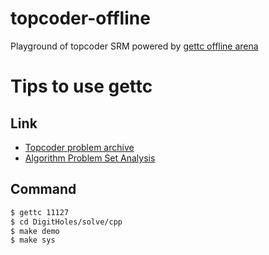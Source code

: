 # topcoder-offline
Playground of topcoder SRM powered by [gettc offline arena](https://github.com/seri/gettc)

# Tips to use gettc

## Link

- [Topcoder problem archive](http://community.topcoder.com/tc?module=ProblemArchive)
- [Algorithm Problem Set Analysis](http://apps.topcoder.com/wiki/display/tc/Algorithm+Problem+Set+Analysis)

## Command

```bash
$ gettc 11127
$ cd DigitHoles/solve/cpp
$ make demo
$ make sys
```